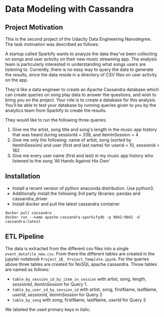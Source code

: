 # Data Modeling with Cassandra

## Project Motivation

This is the second project of the Udacity Data Engineering Nanodegree. The task motivation was described as follows:

A startup called Sparkify wants to analyze the data they've been collecting on songs and user activity on their new music streaming app. The analysis team is particularly interested in understanding what songs users are listening to. Currently, there is no easy way to query the data to generate the results, since the data reside in a directory of CSV files on user activity on the app.

They'd like a data engineer to create an Apache Cassandra database which can create queries on song play data to answer the questions, and wish to bring you on the project. Your role is to create a database for this analysis. You'll be able to test your database by running queries given to you by the analytics team from Sparkify to create the results.

They would like to run the following three queries:

1. Give me the artist, song title and song's length in the music app history that was heard during  sessionId = 338, and itemInSession  = 4
2. Give me only the following: name of artist, song (sorted by itemInSession) and user (first and last name) for userid = 10, sessionid = 182
3. Give me every user name (first and last) in my music app history who listened to the song 'All Hands Against His Own'

## Installation

- Install a recent version of python anaconda distribution. Use python3.
- Additionally install the following 3rd party libraries: pandas and cassandra_driver
- Install docker and pull the latest cassandra container

```
docker pull cassandra
docker run --name apache-cassandra-sparkifydb -p 9042:9042 -d cassandra:latest
```

## ETL Pipeline

The data is extracted from the different csv files into a single `event_datafile_new.csv`. From there the different tables are created in the jupyter notebook `Project_1B_ Project_Template.ipynb`. For the queries above three tables are created for NoSQL apache cassandra. Those tables are named as follows:

- `table_by_session_id_by_item_in_session` with artist, song, length, *sessionId*, *itemInSession* for Query 1. 
- `table_by_user_id_by_session_id` with artist, song, firstName, lastName, *userId*, *sessionId*, *itemInSession* for Query 2
- `table_by_song` with *song*, firstName, lastName, *userId* for Query 3

We labeled the used primary keys in italic.